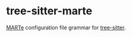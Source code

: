 # tree-sitter-marte
[MARTe](https://vcis.f4e.europa.eu/marte2-docs/master/html/) configuration file grammar for [tree-sitter](https://github.com/tree-sitter/tree-sitter).
